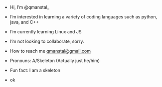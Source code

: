 -  Hi, I’m @qmanstal_
-  I’m interested in learning a variety of coding languages such as python, java, and C++
-  I’m currently learning Linux and JS
-  I’m not looking to collaborate, sorry.
-  How to reach me qmanstal@gmail.com
-  Pronouns: A/Skeleton (Actually just he/him)
-  Fun fact: I am a skeleton

-  ok

<!---
qmanstal/qmanstal is a ✨ special ✨ repository because its `README.md` (this file) appears on your GitHub profile.
You can click the Preview link to take a look at your changes.
--->
